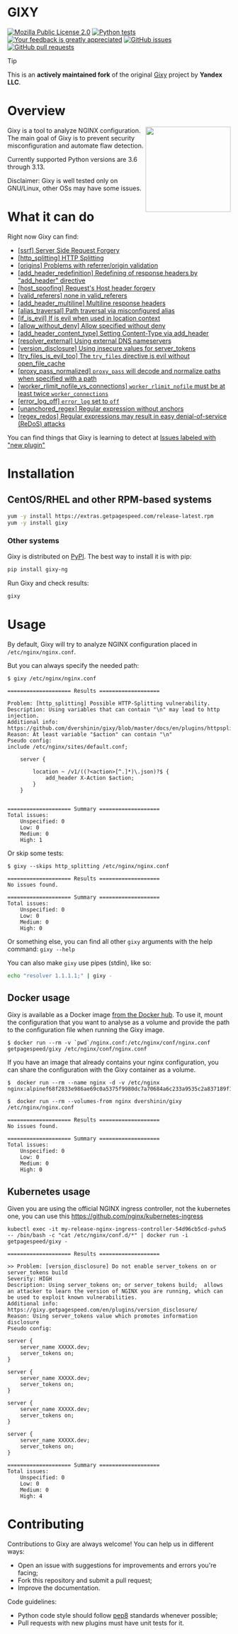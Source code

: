 GIXY
====


[![Mozilla Public License 2.0](https://img.shields.io/badge/license-MPLv2.0-brightgreen?style=flat-square)](https://github.com/dvershinin/gixy/blob/master/LICENSE)
[![Python tests](https://github.com/dvershinin/gixy/actions/workflows/pythonpackage.yml/badge.svg)](https://github.com/dvershinin/gixy/actions/workflows/pythonpackage.yml)
[![Your feedback is greatly appreciated](https://img.shields.io/maintenance/yes/2025.svg?style=flat-square)](https://github.com/dvershinin/gixy/issues/new)
[![GitHub issues](https://img.shields.io/github/issues/dvershinin/gixy.svg?style=flat-square)](https://github.com/dvershinin/gixy/issues)
[![GitHub pull requests](https://img.shields.io/github/issues-pr/dvershinin/gixy.svg?style=flat-square)](https://github.com/dvershinin/gixy/pulls)

> [!TIP]
> This is an **actively maintained fork** of the original [Gixy](https://github.com/yandex/gixy) project by **Yandex LLC**.

# Overview
<img align="right" width="192" height="192" src="docs/gixy.png">

Gixy is a tool to analyze NGINX configuration.
The main goal of Gixy is to prevent security misconfiguration and automate flaw detection.

Currently supported Python versions are 3.6 through 3.13.

Disclaimer: Gixy is well tested only on GNU/Linux, other OSs may have some issues.

# What it can do

Right now Gixy can find:

*   [[ssrf] Server Side Request Forgery](https://github.com/dvershinin/gixy/blob/master/docs/en/plugins/ssrf.md)
*   [[http_splitting] HTTP Splitting](https://github.com/dvershinin/gixy/blob/master/docs/en/plugins/httpsplitting.md)
*   [[origins] Problems with referrer/origin validation](https://github.com/dvershinin/gixy/blob/master/docs/en/plugins/origins.md)
*   [[add_header_redefinition] Redefining of response headers by  "add_header" directive](https://github.com/dvershinin/gixy/blob/master/docs/en/plugins/addheaderredefinition.md)
*   [[host_spoofing] Request's Host header forgery](https://github.com/dvershinin/gixy/blob/master/docs/en/plugins/hostspoofing.md)
*   [[valid_referers] none in valid_referers](https://github.com/dvershinin/gixy/blob/master/docs/en/plugins/validreferers.md)
*   [[add_header_multiline] Multiline response headers](https://github.com/dvershinin/gixy/blob/master/docs/en/plugins/addheadermultiline.md)
*   [[alias_traversal] Path traversal via misconfigured alias](https://github.com/dvershinin/gixy/blob/master/docs/en/plugins/aliastraversal.md)
*   [[if_is_evil] If is evil when used in location context](https://github.com/dvershinin/gixy/blob/master/docs/en/plugins/if_is_evil.md)
*   [[allow_without_deny] Allow specified without deny](https://github.com/dvershinin/gixy/blob/master/docs/en/plugins/allow_without_deny.md)
*   [[add_header_content_type] Setting Content-Type via add_header](https://github.com/dvershinin/gixy/blob/master/docs/en/plugins/add_header_content_type.md)
*   [[resolver_external] Using external DNS nameservers](https://blog.zorinaq.com/nginx-resolver-vulns/)
*   [[version_disclosure] Using insecure values for server_tokens](https://github.com/dvershinin/gixy/blob/master/docs/en/plugins/version_disclosure.md)
*   [[try_files_is_evil_too] The `try_files` directive is evil without open_file_cache](https://www.getpagespeed.com/server-setup/nginx-try_files-is-evil-too)
*   [[proxy_pass_normalized] `proxy_pass` will decode and normalize paths when specified with a path](https://joshua.hu/proxy-pass-nginx-decoding-normalizing-url-path-dangerous#nginx-proxy_pass)
*   [[worker_rlimit_nofile_vs_connections] `worker_rlimit_nofile` must be at least twice `worker_connections`](https://gixy.getpagespeed.com/en/plugins/worker_rlimit_nofile_vs_connections/)
*   [[error_log_off] `error_log` set to `off`](https://gixy.getpagespeed.com/en/plugins/error_log_off/)
*   [[unanchored_regex] Regular expression without anchors](https://gixy.getpagespeed.com/en/plugins/unanchored_regex/)
*   [[regex_redos] Regular expressions may result in easy denial-of-service (ReDoS) attacks](https://joshua.hu/regex-redos-recheck-nginx-gixy)

You can find things that Gixy is learning to detect at [Issues labeled with "new plugin"](https://github.com/dvershinin/gixy/issues?q=is%3Aissue+is%3Aopen+label%3A%22new+plugin%22)

# Installation

## CentOS/RHEL and other RPM-based systems

```bash
yum -y install https://extras.getpagespeed.com/release-latest.rpm
yum -y install gixy
```
### Other systems

Gixy is distributed on [PyPI](https://pypi.python.org/pypi/gixy-ng). The best way to install it is with pip:

```bash
pip install gixy-ng
```

Run Gixy and check results:
```bash
gixy
```

# Usage

By default, Gixy will try to analyze NGINX configuration placed in `/etc/nginx/nginx.conf`.

But you can always specify the needed path:
```
$ gixy /etc/nginx/nginx.conf

==================== Results ===================

Problem: [http_splitting] Possible HTTP-Splitting vulnerability.
Description: Using variables that can contain "\n" may lead to http injection.
Additional info: https://github.com/dvershinin/gixy/blob/master/docs/en/plugins/httpsplitting.md
Reason: At least variable "$action" can contain "\n"
Pseudo config:
include /etc/nginx/sites/default.conf;

	server {

		location ~ /v1/((?<action>[^.]*)\.json)?$ {
			add_header X-Action $action;
		}
	}


==================== Summary ===================
Total issues:
    Unspecified: 0
    Low: 0
    Medium: 0
    High: 1
```

Or skip some tests:
```
$ gixy --skips http_splitting /etc/nginx/nginx.conf

==================== Results ===================
No issues found.

==================== Summary ===================
Total issues:
    Unspecified: 0
    Low: 0
    Medium: 0
    High: 0
```

Or something else, you can find all other `gixy` arguments with the help command: `gixy --help`

You can also make `gixy` use pipes (stdin), like so:

```bash
echo "resolver 1.1.1.1;" | gixy -
```

## Docker usage

Gixy is available as a Docker image [from the Docker hub](https://hub.docker.com/r/getpagespeed/gixy/). To
use it, mount the configuration that you want to analyse as a volume and provide the path to the
configuration file when running the Gixy image.
```
$ docker run --rm -v `pwd`/nginx.conf:/etc/nginx/conf/nginx.conf getpagespeed/gixy /etc/nginx/conf/nginx.conf
```

If you have an image that already contains your nginx configuration, you can share the configuration
with the Gixy container as a volume.
```
$  docker run --rm --name nginx -d -v /etc/nginx
nginx:alpinef68f2833e986ae69c0a5375f9980dc7a70684a6c233a9535c2a837189f14e905

$  docker run --rm --volumes-from nginx dvershinin/gixy /etc/nginx/nginx.conf

==================== Results ===================
No issues found.

==================== Summary ===================
Total issues:
    Unspecified: 0
    Low: 0
    Medium: 0
    High: 0

```
## Kubernetes usage
Given you are using the official NGINX ingress controller, not the kubernetes one, you can use this
https://github.com/nginx/kubernetes-ingress

```
kubectl exec -it my-release-nginx-ingress-controller-54d96cb5cd-pvhx5 -- /bin/bash -c "cat /etc/nginx/conf.d/*" | docker run -i getpagespeed/gixy -
```

```
==================== Results ===================

>> Problem: [version_disclosure] Do not enable server_tokens on or server_tokens build
Severity: HIGH
Description: Using server_tokens on; or server_tokens build;  allows an attacker to learn the version of NGINX you are running, which can be used to exploit known vulnerabilities.
Additional info: https://gixy.getpagespeed.com/en/plugins/version_disclosure/
Reason: Using server_tokens value which promotes information disclosure
Pseudo config:

server {
	server_name XXXXX.dev;
	server_tokens on;
}

server {
	server_name XXXXX.dev;
	server_tokens on;
}

server {
	server_name XXXXX.dev;
	server_tokens on;
}

server {
	server_name XXXXX.dev;
	server_tokens on;
}

==================== Summary ===================
Total issues:
    Unspecified: 0
    Low: 0
    Medium: 0
    High: 4

```


# Contributing
Contributions to Gixy are always welcome! You can help us in different ways:
  * Open an issue with suggestions for improvements and errors you're facing;
  * Fork this repository and submit a pull request;
  * Improve the documentation.

Code guidelines:
  * Python code style should follow [pep8](https://www.python.org/dev/peps/pep-0008/) standards whenever possible;
  * Pull requests with new plugins must have unit tests for it.
